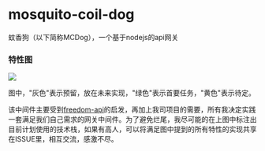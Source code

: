 # mosquito-coil-dog
蚊香狗（以下简称MCDog），一个基于nodejs的api网关

### 特性图

![](https://github.com/kazaff/mosquito-coil-dog/blob/master/MCDog.png)

图中，"灰色"表示预留，放在未来实现，"绿色"表示首要任务，"黄色"表示待定。

该中间件主要受到[freedom-api](https://github.com/zengwenfu/freedom-api)的启发，再加上我司项目的需要，所有我决定实践一套满足我们自己需求的网关中间件。为了避免烂尾，我尽可能的在上图中标注出目前计划使用的技术栈，如果有高人，可以将满足图中提到的所有特性的实现共享在ISSUE里，相互交流，感激不尽。
